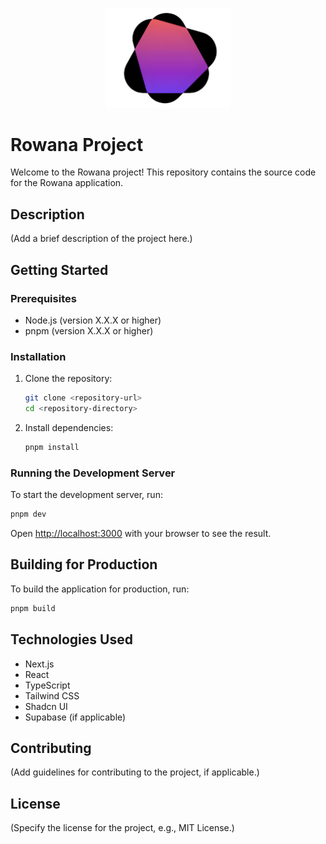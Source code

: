 <p align="center">
  <img src="public/RowanaLogoWhiteBG.png" alt="Rowana Logo" width="200"/>
</p>

# Rowana Project

Welcome to the Rowana project! This repository contains the source code for the Rowana application.

## Description

(Add a brief description of the project here.)

## Getting Started

### Prerequisites

- Node.js (version X.X.X or higher)
- pnpm (version X.X.X or higher)

### Installation

1. Clone the repository:
   ```bash
   git clone <repository-url>
   cd <repository-directory>
   ```
2. Install dependencies:
   ```bash
   pnpm install
   ```

### Running the Development Server

To start the development server, run:

```bash
pnpm dev
```

Open [http://localhost:3000](http://localhost:3000) with your browser to see the result.

## Building for Production

To build the application for production, run:

```bash
pnpm build
```

## Technologies Used

- Next.js
- React
- TypeScript
- Tailwind CSS
- Shadcn UI
- Supabase (if applicable)

## Contributing

(Add guidelines for contributing to the project, if applicable.)

## License

(Specify the license for the project, e.g., MIT License.)
